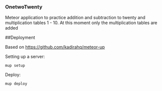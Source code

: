 ### OnetwoTwenty

Meteor application to practice addition and subtraction to twenty and multiplication tables 1 - 10. 
At this moment only the multiplication tables are added



##Deployment

Based on https://github.com/kadirahq/meteor-up

Setting up a server:

	mup setup

Deploy:

	mup deploy

